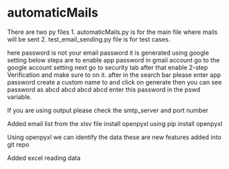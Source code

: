 # automaticMails


There are two py files 1. automaticMails.py is for the main file where mails will be sent 2. test_email_sending.py file is for test cases.

here password is not your email password it is generated using google setting
below steps are to enable app password in gmail account
go to the google account setting next go to security tab
after that enable 2-step Verification  and make sure to on it.
after in the search bar please enter app password
create a custom name to and click on generate then you can see password as abcd abcd abcd abcd
enter this password in the pswd variable.



If you are using output please check the smtp_server and port number

Added email list from the xlsv file install openpyxl using pip install openpyxl

Using openpyxl we can identify the data these are new features added into git repo

Added excel reading data


